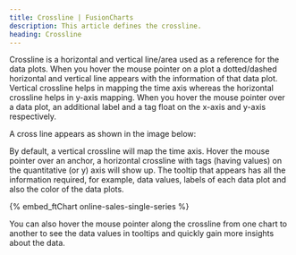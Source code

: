 ```yaml
---
title: Crossline | FusionCharts
description: This article defines the crossline.
heading: Crossline
---
```


Crossline is a horizontal and vertical line/area used as a reference for the data plots. When you hover the mouse pointer on a plot a dotted/dashed horizontal and vertical line appears with the information of that data plot. Vertical crossline helps in mapping the time axis whereas the horizontal crossline helps in y-axis mapping. When you hover the mouse pointer over a data plot, an additional label and a tag float on the x-axis and y-axis respectively. 

A cross line appears as shown in the image below:

<Annotated Image>

By default, a vertical crossline will map the time axis. Hover the mouse pointer over an anchor, a horizontal crossline with tags (having values) on the quantitative (or y) axis will show up. The tooltip that appears has all the information required, for example, data values, labels of each data plot and also the color of the data plots. 

{% embed_ftChart online-sales-single-series %}

You can also hover the mouse pointer along the crossline from one chart to another to see the data values in tooltips and quickly gain more insights about the data.